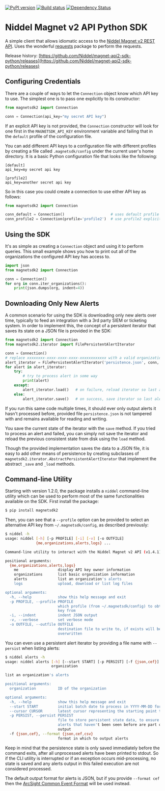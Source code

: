 [![PyPI version](https://badge.fury.io/py/magnetsdk2.svg)](https://badge.fury.io/py/magnetsdk2)
[![Build status](https://ci.appveyor.com/api/projects/status/7k25x3lphcxagb7t/branch/master?svg=true)](https://ci.appveyor.com/project/asieira/magnet-api2-sdk-python/branch/master)
[![Dependency Status](https://dependencyci.com/github/Niddel/magnet-api2-sdk-python/badge)](https://dependencyci.com/github/Niddel/magnet-api2-sdk-python)

# Niddel Magnet v2 API Python SDK

A simple client that allows idiomatic access to the 
[Niddel Magnet v2 REST API](https://api.niddel.com/v2). Uses the wonderful
[requests](http://docs.python-requests.org/) package to perform the requests.

Release history: [https://github.com/Niddel/magnet-api2-sdk-python/releases](https://github.com/Niddel/magnet-api2-sdk-python/releases)

## Configuring Credentials

There are a couple of ways to let the `Connection` object know which API key to use.
The simplest one is to pass one explicitly to its constructor:
```python
from magnetsdk2 import Connection

conn = Connection(api_key="my secret API key")
```

If an explicit API key is not provided, the `Connection` constructor will look for 
one first in the `MAGNETSDK_API_KEY` environment variable and failing that in the 
`default` profile of the configuration file.

You can add different API keys to a configuration file with different profiles by
creating a file called `.magnetsdk/config` under the current user's home directory.
It is a basic Python configuration file that looks like the following:

```
[default]
api_key=my secret api key

[profile2]
api_key=another secret api key
```

So in this case you could create a connection to use either API key as follows:
```python
from magnetsdk2 import Connection

conn_default = Connection()                     # uses default profile
conn_profile2 = Connection(profile='profile2')  # use profile2 explicitly
```

## Using the SDK

It's as simple as creating a `Connection` object and using it to perform queries.
This small example shows you how to print out all of the organizations the configured
API key has access to.
```python
import json
from magnetsdk2 import Connection

conn = Connection()
for org in conn.iter_organizations():
    print(json.dumps(org, indent=4))
``` 

## Downloading Only New Alerts

A common scenario for using the SDK is downloading only new alerts over time, typically
to feed an integration with a 3rd party SIEM or ticketing system. In order to implement 
this, the concept of a persistent iterator that saves its state on a JSON file is provided 
in the SDK:

```python
from magnetsdk2 import Connection
from magnetsdk2.iterator import FilePersistentAlertIterator

conn = Connection()
# replace xxxxxxxx-xxxx-xxxx-xxxx-xxxxxxxxxxxx with a valid organization ID 
alert_iterator = FilePersistentAlertIterator('persistence.json', conn, 'xxxxxxxx-xxxx-xxxx-xxxx-xxxxxxxxxxxx')
for alert in alert_iterator:
    try:
        # try to process alert in some way
        print(alert)
    except:
        alert_iterator.load()   # on failure, reload iterator so last alert doesn't count as processed
    else:
        alert_iterator.save()   # on success, save iterator so last alert counts as processed
```

If you run this same code multiple times, it should ever only output alerts it hasn't 
processed before, provided file `persistence.json` is not tampered with and remains 
available for reading and writing.

You save the current state of the iterator with the `save` method. If you tried to
process an alert and failed, you can simply not save the iterator and reload the
previous consistent state from disk using the `load` method.

Though the provided implementation saves the data to a JSON file, it is easy to add other
means of persistence by creating subclasses of 
`magnetsdk2.iterator.AbstractPersistentAlertIterator` that implement the abstract `_save`
and `_load` methods.


## Command-line Utility

Starting with version 1.2.0, the package installs a `niddel` command-line utility which
can be used to perform most of the same functionalities available on the SDK. First install
the package:
```bash
$ pip install magnetsdk2
```

Then, you can see that a `--profile` option can be provided to select an alternative API key
from `~/.magnetsdk/config`, as described previously:
```bash
$ niddel -h
usage: niddel [-h] [-p PROFILE] [-i] [-v] [-o OUTFILE]
              {me,organizations,alerts,logs} ...

Command-line utility to interact with the Niddel Magnet v2 API (v1.4.1)

positional arguments:
  {me,organizations,alerts,logs}
    me                  display API key owner information
    organizations       list basic organization information
    alerts              list an organization's alerts
    logs                upload, download or list log files

optional arguments:
  -h, --help            show this help message and exit
  -p PROFILE, --profile PROFILE
                        which profile (from ~/.magnetsdk/config) to obtain API
                        key from
  -i, --indent          indent JSON output
  -v, --verbose         set verbose mode
  -o OUTFILE, --outfile OUTFILE
                        destination file to write to, if exists will be
                        overwritten
```

You can even use a persistent alert iterator by providing a file name with `--persist` when listing
alerts:
```bash
$ niddel alerts -h
usage: niddel alerts [-h] [--start START] [-p PERSIST] [-f {json,cef}]
                     organization

list an organization's alerts

positional arguments:
  organization          ID of the organization

optional arguments:
  -h, --help            show this help message and exit
  --start START         initial batch date to process in YYYY-MM-DD format
  --cursor CURSOR       latest cursor representing the starting point to request data to the streaming API
  -p PERSIST, --persist PERSIST
                        file to store persistent state data, to ensure only
                        alerts that haven't been seen before are part of the
                        output
  -f {json,cef}, --format {json,cef,csv}
                        format in which to output alerts
```

Keep in mind that the persistence state is only saved immediately before the command exits, after
all unprocessed alerts have been printed to stdout. So if the CLI utility is interrupted or if an 
exception occurs mid-processing, no state is saved and any alerts output in this failed execution 
are not considered processed.

The default output format for alerts is JSON, but if you provide `--format cef` then the 
[ArcSight Common Event Format](https://community.saas.hpe.com/t5/ArcSight-Connectors/ArcSight-Common-Event-Format-CEF-Guide/ta-p/1589306)
will be used instead.
